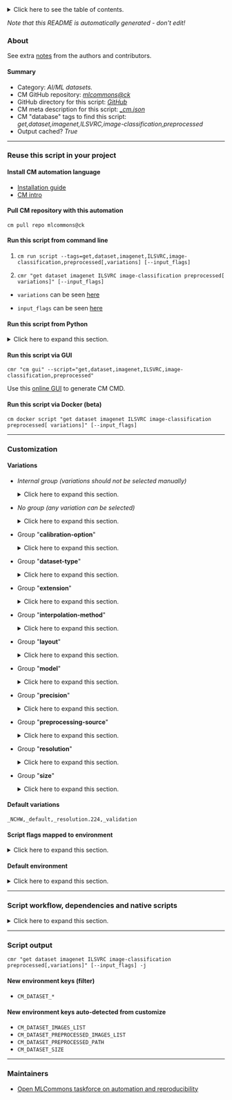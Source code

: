 <details>
<summary>Click here to see the table of contents.</summary>

* [About](#about)
* [Summary](#summary)
* [Reuse this script in your project](#reuse-this-script-in-your-project)
  * [ Install CM automation language](#install-cm-automation-language)
  * [ Check CM script flags](#check-cm-script-flags)
  * [ Run this script from command line](#run-this-script-from-command-line)
  * [ Run this script from Python](#run-this-script-from-python)
  * [ Run this script via GUI](#run-this-script-via-gui)
  * [ Run this script via Docker (beta)](#run-this-script-via-docker-(beta))
* [Customization](#customization)
  * [ Variations](#variations)
  * [ Script flags mapped to environment](#script-flags-mapped-to-environment)
  * [ Default environment](#default-environment)
* [Script workflow, dependencies and native scripts](#script-workflow-dependencies-and-native-scripts)
* [Script output](#script-output)
* [New environment keys (filter)](#new-environment-keys-(filter))
* [New environment keys auto-detected from customize](#new-environment-keys-auto-detected-from-customize)
* [Maintainers](#maintainers)

</details>

*Note that this README is automatically generated - don't edit!*

### About


See extra [notes](README-extra.md) from the authors and contributors.

#### Summary

* Category: *AI/ML datasets.*
* CM GitHub repository: *[mlcommons@ck](https://github.com/mlcommons/ck/tree/master/cm-mlops)*
* GitHub directory for this script: *[GitHub](https://github.com/mlcommons/ck/tree/master/cm-mlops/script/get-preprocessed-dataset-imagenet)*
* CM meta description for this script: *[_cm.json](_cm.json)*
* CM "database" tags to find this script: *get,dataset,imagenet,ILSVRC,image-classification,preprocessed*
* Output cached? *True*
___
### Reuse this script in your project

#### Install CM automation language

* [Installation guide](https://github.com/mlcommons/ck/blob/master/docs/installation.md)
* [CM intro](https://doi.org/10.5281/zenodo.8105339)

#### Pull CM repository with this automation

```cm pull repo mlcommons@ck```


#### Run this script from command line

1. `cm run script --tags=get,dataset,imagenet,ILSVRC,image-classification,preprocessed[,variations] [--input_flags]`

2. `cmr "get dataset imagenet ILSVRC image-classification preprocessed[ variations]" [--input_flags]`

* `variations` can be seen [here](#variations)

* `input_flags` can be seen [here](#script-flags-mapped-to-environment)

#### Run this script from Python

<details>
<summary>Click here to expand this section.</summary>

```python

import cmind

r = cmind.access({'action':'run'
                  'automation':'script',
                  'tags':'get,dataset,imagenet,ILSVRC,image-classification,preprocessed'
                  'out':'con',
                  ...
                  (other input keys for this script)
                  ...
                 })

if r['return']>0:
    print (r['error'])

```

</details>


#### Run this script via GUI

```cmr "cm gui" --script="get,dataset,imagenet,ILSVRC,image-classification,preprocessed"```

Use this [online GUI](https://cKnowledge.org/cm-gui/?tags=get,dataset,imagenet,ILSVRC,image-classification,preprocessed) to generate CM CMD.

#### Run this script via Docker (beta)

`cm docker script "get dataset imagenet ILSVRC image-classification preprocessed[ variations]" [--input_flags]`

___
### Customization


#### Variations

  * *Internal group (variations should not be selected manually)*
    <details>
    <summary>Click here to expand this section.</summary>

    * `_mobilenet_`
      - Environment variables:
        - *CM_MODEL*: `mobilenet`
      - Workflow:
    * `_resnet50_`
      - Environment variables:
        - *CM_MODEL*: `resnet50`
      - Workflow:

    </details>


  * *No group (any variation can be selected)*
    <details>
    <summary>Click here to expand this section.</summary>

    * `_500,validation`
      - Workflow:
    * **`_default`** (default)
      - Environment variables:
        - *CM_PREPROCESS_VGG*: `yes`
        - *CM_MODEL*: `resnet50`
      - Workflow:
    * `_for.mobilenet,float32`
      - Environment variables:
        - *CM_DATASET_QUANTIZE*: `0`
        - *CM_DATASET_GIVEN_CHANNEL_MEANS*: ``
        - *CM_DATASET_NORMALIZE_DATA*: `1`
        - *CM_DATASET_SUBTRACT_MEANS*: `0`
      - Workflow:
    * `_for.mobilenet,rgb8`
      - Environment variables:
        - *CM_DATASET_GIVEN_CHANNEL_MEANS*: ``
        - *CM_DATASET_SUBTRACT_MEANS*: `0`
        - *CM_DATASET_QUANTIZE*: `0`
        - *CM_DATASET_NORMALIZE_DATA*: `0`
        - *CM_DATASET_DATA_TYPE*: `uint8`
      - Workflow:
    * `_for.resnet50,float32`
      - Environment variables:
        - *CM_DATASET_GIVEN_CHANNEL_MEANS*: `123.68 116.78 103.94`
        - *CM_DATASET_SUBTRACT_MEANS*: `1`
        - *CM_DATASET_NORMALIZE_DATA*: `0`
      - Workflow:
    * `_for.resnet50,rgb8`
      - Environment variables:
        - *CM_DATASET_GIVEN_CHANNEL_MEANS*: ``
        - *CM_DATASET_SUBTRACT_MEANS*: `0`
        - *CM_DATASET_NORMALIZE_DATA*: `0`
        - *CM_DATASET_QUANTIZE*: `0`
        - *CM_DATASET_DATA_TYPE*: `uint8`
      - Workflow:
    * `_for.resnet50,uint8`
      - Environment variables:
        - *CM_DATASET_NORMALIZE_DATA*: `0`
        - *CM_DATASET_SUBTRACT_MEANS*: `1`
        - *CM_DATASET_GIVEN_CHANNEL_MEANS*: `123.68 116.78 103.94`
        - *CM_DATASET_INTERPOLATION_METHOD*: `INTER_AREA`
        - *CM_DATASET_QUANT_SCALE*: `1.18944883`
        - *CM_DATASET_QUANT_OFFSET*: `0`
      - Workflow:
    * `_pytorch`
      - Environment variables:
        - *CM_PREPROCESS_PYTORCH*: `yes`
        - *CM_MODEL*: `resnet50`
      - Workflow:
        1. ***Read "deps" on other CM scripts***
           * get,generic-python-lib,_torchvision
             * CM names: `--adr.['torchvision']...`
             - CM script: [get-generic-python-lib](https://github.com/mlcommons/ck/tree/master/cm-mlops/script/get-generic-python-lib)
    * `_tflite_tpu`
      - Environment variables:
        - *CM_MODEL*: `resnet50`
        - *CM_PREPROCESS_TFLITE_TPU*: `yes`
      - Workflow:

    </details>


  * Group "**calibration-option**"
    <details>
    <summary>Click here to expand this section.</summary>

    * `_mlperf.option1`
      - Environment variables:
        - *CM_DATASET_CALIBRATION_OPTION*: `one`
      - Workflow:
    * `_mlperf.option2`
      - Environment variables:
        - *CM_DATASET_CALIBRATION_OPTION*: `two`
      - Workflow:

    </details>


  * Group "**dataset-type**"
    <details>
    <summary>Click here to expand this section.</summary>

    * `_calibration`
      - Environment variables:
        - *CM_DATASET_TYPE*: `calibration`
      - Workflow:
    * **`_validation`** (default)
      - Environment variables:
        - *CM_DATASET_TYPE*: `validation`
      - Workflow:

    </details>


  * Group "**extension**"
    <details>
    <summary>Click here to expand this section.</summary>

    * `_rgb32`
      - Environment variables:
        - *CM_DATASET_PREPROCESSED_EXTENSION*: `rgb32`
      - Workflow:
    * `_rgb8`
      - Environment variables:
        - *CM_DATASET_PREPROCESSED_EXTENSION*: `rgb8`
      - Workflow:

    </details>


  * Group "**interpolation-method**"
    <details>
    <summary>Click here to expand this section.</summary>

    * `_inter.area`
      - Environment variables:
        - *CM_DATASET_INTERPOLATION_METHOD*: `INTER_AREA`
      - Workflow:
    * `_inter.linear`
      - Environment variables:
        - *CM_DATASET_INTERPOLATION_METHOD*: `INTER_LINEAR`
      - Workflow:

    </details>


  * Group "**layout**"
    <details>
    <summary>Click here to expand this section.</summary>

    * **`_NCHW`** (default)
      - Environment variables:
        - *CM_DATASET_DATA_LAYOUT*: `NCHW`
      - Workflow:
    * `_NHWC`
      - Environment variables:
        - *CM_DATASET_DATA_LAYOUT*: `NHWC`
      - Workflow:

    </details>


  * Group "**model**"
    <details>
    <summary>Click here to expand this section.</summary>

    * `_for.mobilenet`
      - Workflow:
    * `_for.resnet50`
      - Workflow:

    </details>


  * Group "**precision**"
    <details>
    <summary>Click here to expand this section.</summary>

    * `_float32`
      - Environment variables:
        - *CM_DATASET_DATA_TYPE*: `float32`
        - *CM_DATASET_QUANTIZE*: `0`
      - Workflow:
    * `_int8`
      - Environment variables:
        - *CM_DATASET_DATA_TYPE*: `int8`
        - *CM_DATASET_QUANTIZE*: `1`
        - *CM_DATASET_CONVERT_TO_UNSIGNED*: `0`
      - Workflow:
    * `_uint8`
      - Environment variables:
        - *CM_DATASET_DATA_TYPE*: `uint8`
        - *CM_DATASET_QUANTIZE*: `1`
        - *CM_DATASET_CONVERT_TO_UNSIGNED*: `1`
      - Workflow:

    </details>


  * Group "**preprocessing-source**"
    <details>
    <summary>Click here to expand this section.</summary>

    * `_generic-preprocessor`
      - Environment variables:
        - *CM_DATASET_REFERENCE_PREPROCESSOR*: `0`
      - Workflow:
        1. ***Read "prehook_deps" on other CM scripts***
           * get,generic,image-preprocessor
             - CM script: [get-preprocesser-script-generic](https://github.com/mlcommons/ck/tree/master/cm-mlops/script/get-preprocesser-script-generic)
    * `_mlcommons-reference-preprocessor`
      - Environment variables:
        - *CM_DATASET_REFERENCE_PREPROCESSOR*: `1`
      - Workflow:

    </details>


  * Group "**resolution**"
    <details>
    <summary>Click here to expand this section.</summary>

    * `_resolution.#`
      - Environment variables:
        - *CM_DATASET_INPUT_SQUARE_SIDE*: `#`
      - Workflow:
    * **`_resolution.224`** (default)
      - Environment variables:
        - *CM_DATASET_INPUT_SQUARE_SIDE*: `224`
      - Workflow:

    </details>


  * Group "**size**"
    <details>
    <summary>Click here to expand this section.</summary>

    * `_1`
      - Environment variables:
        - *CM_DATASET_SIZE*: `1`
      - Workflow:
    * `_500`
      - Environment variables:
        - *CM_DATASET_SIZE*: `500`
      - Workflow:
    * `_full`
      - Environment variables:
        - *CM_DATASET_SIZE*: `50000`
      - Workflow:
    * `_size.#`
      - Environment variables:
        - *CM_DATASET_SIZE*: `#`
      - Workflow:

    </details>


#### Default variations

`_NCHW,_default,_resolution.224,_validation`

#### Script flags mapped to environment
<details>
<summary>Click here to expand this section.</summary>

* `--dir=value`  &rarr;  `CM_DATASET_PREPROCESSED_PATH=value`
* `--imagenet_path=value`  &rarr;  `CM_IMAGENET_PATH=value`
* `--imagenet_preprocessed_path=value`  &rarr;  `CM_IMAGENET_PREPROCESSED_PATH=value`
* `--threads=value`  &rarr;  `CM_NUM_PREPROCESS_THREADS=value`

**Above CLI flags can be used in the Python CM API as follows:**

```python
r=cm.access({... , "dir":...}
```

</details>

#### Default environment

<details>
<summary>Click here to expand this section.</summary>

These keys can be updated via `--env.KEY=VALUE` or `env` dictionary in `@input.json` or using script flags.

* CM_DATASET_CROP_FACTOR: `87.5`
* CM_DATASET_DATA_TYPE: `float32`
* CM_DATASET_DATA_LAYOUT: `NCHW`
* CM_DATASET_QUANT_SCALE: `1`
* CM_DATASET_QUANTIZE: `0`
* CM_DATASET_QUANT_OFFSET: `0`
* CM_DATASET_PREPROCESSED_EXTENSION: `npy`
* CM_DATASET_CONVERT_TO_UNSIGNED: `0`
* CM_DATASET_REFERENCE_PREPROCESSOR: `1`

</details>

___
### Script workflow, dependencies and native scripts

<details>
<summary>Click here to expand this section.</summary>

  1. ***Read "deps" on other CM scripts from [meta](https://github.com/mlcommons/ck/tree/master/cm-mlops/script/get-preprocessed-dataset-imagenet/_cm.json)***
     * get,python3
       * `if (CM_IMAGENET_PREPROCESSED_PATH  != on)`
       * CM names: `--adr.['python3', 'python']...`
       - CM script: [get-python3](https://github.com/mlcommons/ck/tree/master/cm-mlops/script/get-python3)
     * get,dataset,image-classification,original
       * `if (CM_IMAGENET_PREPROCESSED_PATH  != on)`
       * CM names: `--adr.['original-dataset']...`
       - CM script: [get-dataset-imagenet-val](https://github.com/mlcommons/ck/tree/master/cm-mlops/script/get-dataset-imagenet-val)
     * get,dataset-aux,image-classification,imagenet-aux
       * `if (CM_DATASET_TYPE in validation) AND (CM_IMAGENET_PREPROCESSED_PATH  != on)`
       - CM script: [get-dataset-imagenet-aux](https://github.com/mlcommons/ck/tree/master/cm-mlops/script/get-dataset-imagenet-aux)
     * get,dataset,imagenet,calibration
       * `if (CM_DATASET_TYPE in calibration) AND (CM_IMAGENET_PREPROCESSED_PATH  != on)`
       - *Warning: no scripts found*
     * get,generic-python-lib,_package.opencv-python-headless
       - CM script: [get-generic-python-lib](https://github.com/mlcommons/ck/tree/master/cm-mlops/script/get-generic-python-lib)
     * get,generic-python-lib,_pillow
       - CM script: [get-generic-python-lib](https://github.com/mlcommons/ck/tree/master/cm-mlops/script/get-generic-python-lib)
     * mlperf,mlcommons,inference,source,src
       * `if (CM_DATASET_REFERENCE_PREPROCESSOR  == 1) AND (CM_IMAGENET_PREPROCESSED_PATH  != on)`
       * CM names: `--adr.['inference-src']...`
       - CM script: [get-mlperf-inference-src](https://github.com/mlcommons/ck/tree/master/cm-mlops/script/get-mlperf-inference-src)
  1. ***Run "preprocess" function from [customize.py](https://github.com/mlcommons/ck/tree/master/cm-mlops/script/get-preprocessed-dataset-imagenet/customize.py)***
  1. Read "prehook_deps" on other CM scripts from [meta](https://github.com/mlcommons/ck/tree/master/cm-mlops/script/get-preprocessed-dataset-imagenet/_cm.json)
  1. ***Run native script if exists***
     * [run.bat](https://github.com/mlcommons/ck/tree/master/cm-mlops/script/get-preprocessed-dataset-imagenet/run.bat)
     * [run.sh](https://github.com/mlcommons/ck/tree/master/cm-mlops/script/get-preprocessed-dataset-imagenet/run.sh)
  1. Read "posthook_deps" on other CM scripts from [meta](https://github.com/mlcommons/ck/tree/master/cm-mlops/script/get-preprocessed-dataset-imagenet/_cm.json)
  1. ***Run "postrocess" function from [customize.py](https://github.com/mlcommons/ck/tree/master/cm-mlops/script/get-preprocessed-dataset-imagenet/customize.py)***
  1. Read "post_deps" on other CM scripts from [meta](https://github.com/mlcommons/ck/tree/master/cm-mlops/script/get-preprocessed-dataset-imagenet/_cm.json)
</details>

___
### Script output
`cmr "get dataset imagenet ILSVRC image-classification preprocessed[,variations]" [--input_flags] -j`
#### New environment keys (filter)

* `CM_DATASET_*`
#### New environment keys auto-detected from customize

* `CM_DATASET_IMAGES_LIST`
* `CM_DATASET_PREPROCESSED_IMAGES_LIST`
* `CM_DATASET_PREPROCESSED_PATH`
* `CM_DATASET_SIZE`
___
### Maintainers

* [Open MLCommons taskforce on automation and reproducibility](https://github.com/mlcommons/ck/blob/master/docs/taskforce.md)